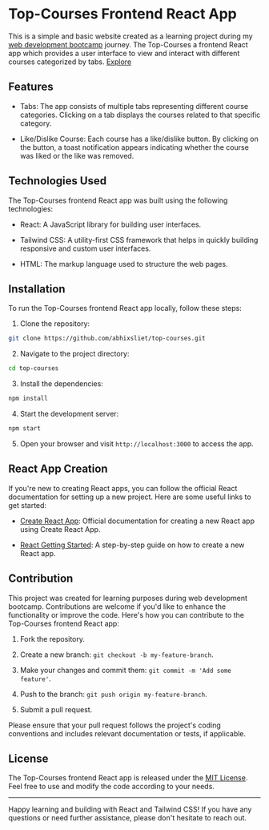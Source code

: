 # Top-Courses Frontend React App

This is a simple and basic website created as a learning project during my [web development bootcamp](https://github.com/abhiXsliet/webDevelopment-Bootcamp) journey. The Top-Courses a frontend React app which provides a user interface to view and interact with different courses categorized by tabs. [Explore](https://view-top-courses.vercel.app/)

## Features

- Tabs: The app consists of multiple tabs representing different course categories. Clicking on a tab displays the courses related to that specific category.

- Like/Dislike Course: Each course has a like/dislike button. By clicking on the button, a toast notification appears indicating whether the course was liked or the like was removed.

## Technologies Used

The Top-Courses frontend React app was built using the following technologies:

- React: A JavaScript library for building user interfaces.

- Tailwind CSS: A utility-first CSS framework that helps in quickly building responsive and custom user interfaces.

- HTML: The markup language used to structure the web pages.

## Installation

To run the Top-Courses frontend React app locally, follow these steps:

1. Clone the repository:

```bash
git clone https://github.com/abhixsliet/top-courses.git
```

2. Navigate to the project directory:

```bash
cd top-courses
```

3. Install the dependencies:

```bash
npm install
```

4. Start the development server:

```bash
npm start
```

5. Open your browser and visit `http://localhost:3000` to access the app.

## React App Creation

If you're new to creating React apps, you can follow the official React documentation for setting up a new project. Here are some useful links to get started:

- [Create React App](https://create-react-app.dev/docs/getting-started/): Official documentation for creating a new React app using Create React App.

- [React Getting Started](https://reactjs.org/docs/create-a-new-react-app.html): A step-by-step guide on how to create a new React app.

## Contribution

This project was created for learning purposes during web development bootcamp. Contributions are welcome if you'd like to enhance the functionality or improve the code. Here's how you can contribute to the Top-Courses frontend React app:

1. Fork the repository.

2. Create a new branch: `git checkout -b my-feature-branch`.

3. Make your changes and commit them: `git commit -m 'Add some feature'`.

4. Push to the branch: `git push origin my-feature-branch`.

5. Submit a pull request.

Please ensure that your pull request follows the project's coding conventions and includes relevant documentation or tests, if applicable.

## License

The Top-Courses frontend React app is released under the [MIT License](https://opensource.org/licenses/MIT). Feel free to use and modify the code according to your needs.

---

Happy learning and building with React and Tailwind CSS! If you have any questions or need further assistance, please don't hesitate to reach out.